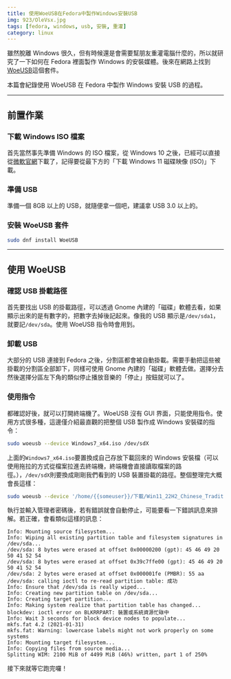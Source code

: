```yaml
---
title: 使用WoeUSB在Fedora中製作Windows安裝USB
img: 923/OleVsx.jpg
tags: [fedora, windows, usb, 安裝, 重灌]
category: linux
---
```


雖然脫離 Windows 很久，但有時候還是會需要幫朋友重灌電腦什麼的，所以就研究了一下如何在 Fedora 裡面製作 Windows 的安裝媒體。後來在網路上找到[WoeUSB](https://github.com/WoeUSB/WoeUSB)這個套件。

<!--more-->

本篇會紀錄使用 WoeUSB 在 Fedora 中製作 Windows 安裝 USB 的過程。

---

## 前置作業

### 下載 Windows ISO 檔案

首先當然事先準備 Windows 的 ISO 檔案，從 Windows 10 之後，已經可以直接從[微軟官網](https://www.microsoft.com/zh-tw/software-download/windows11)下載了，記得要從最下方的「下載 Windows 11 磁碟映像 (ISO)」下載。

### 準備 USB

準備一個 8GB 以上的 USB，就隨便拿一個吧，建議拿 USB 3.0 以上的。

### 安裝 WoeUSB 套件

```bash
sudo dnf install WoeUSB
```

---

## 使用 WoeUSB

### 確認 USB 掛載路徑

首先要找出 USB 的掛載路徑，可以透過 Gnome 內建的「磁碟」軟體去看，如果顯示出來的是有數字的，把數字去掉後記起來。像我的 USB 顯示是`/dev/sda1`，就要記`/dev/sda`。使用 WoeUSB 指令時會用到。

<article-img img="924/APs9I0.png"></article-img>

### 卸載 USB

大部分的 USB 連接到 Fedora 之後，分割區都會被自動掛載。需要手動把這些被掛載的分割區全部卸下，同樣可使用 Gnome 內建的「磁碟」軟體去做。選擇分去然後選擇分區左下角的類似停止播放音樂的「停止」按鈕就可以了。

### 使用指令

都確認好後，就可以打開終端機了。WoeUSB 沒有 GUI 界面，只能使用指令。使用方式很多種，這邊僅介紹最直觀的把整個 USB 製作成 Windows 安裝碟的指令：

```bash
sudo woeusb --device Windows7_x64.iso /dev/sdX
```

上面的`Windows7_x64.iso`要置換成自己存放下載回來的 Windows 安裝檔（可以使用拖拉的方式從檔案拉進去終端機，終端機會直接讀取檔案的路徑。），`/dev/sdX`則要換成剛剛我們看到的 USB 裝置掛載的路徑。整個整理完大概會長這樣：

```bash
sudo woeusb --device '/home/{{someuser}}/下載/Win11_22H2_Chinese_Traditional_x64v1.iso' /dev/sda
```

執行並輸入管理者密碼後，若有錯誤就會自動停止，可能要看一下錯誤訊息來排解。若正確，會看類似這樣的訊息：

```
Info: Mounting source filesystem...
Info: Wiping all existing partition table and filesystem signatures in /dev/sda...
/dev/sda: 8 bytes were erased at offset 0x00000200 (gpt): 45 46 49 20 50 41 52 54
/dev/sda: 8 bytes were erased at offset 0x39c7ffe00 (gpt): 45 46 49 20 50 41 52 54
/dev/sda: 2 bytes were erased at offset 0x000001fe (PMBR): 55 aa
/dev/sda: calling ioctl to re-read partition table: 成功
Info: Ensure that /dev/sda is really wiped...
Info: Creating new partition table on /dev/sda...
Info: Creating target partition...
Info: Making system realize that partition table has changed...
blockdev: ioctl error on BLKRRPART: 裝置或系統資源忙碌中
Info: Wait 3 seconds for block device nodes to populate...
mkfs.fat 4.2 (2021-01-31)
mkfs.fat: Warning: lowercase labels might not work properly on some systems
Info: Mounting target filesystem...
Info: Copying files from source media...
Splitting WIM: 2100 MiB of 4499 MiB (46%) written, part 1 of 250%
```

接下來就等它跑完囉！
